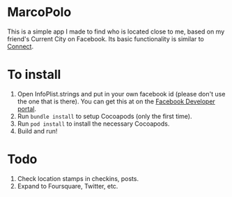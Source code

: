# MarcoPolo
This is a simple app I made to find who is located close to me, based on my friend's Current City on Facebook. Its basic functionality is similar to [Connect](http://connect.com/).

# To install
1. Open InfoPlist.strings and put in your own facebook id (please don't use the one that is there). You can get this at on the [Facebook Developer portal](http://developer.facebook.com).
1. Run `bundle install` to setup Cocoapods (only the first time).
1. Run `pod install` to install the necessary Cocoapods.
1. Build and run!

# Todo
1. Check location stamps in checkins, posts.
1. Expand to Foursquare, Twitter, etc.
